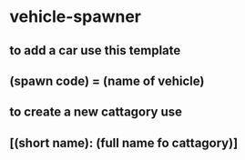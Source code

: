 # vehicle-spawner
to add a car use this template 
------------------------------
(spawn code) = (name of vehicle)
------------------------------
to create a new cattagory use
------------------------------
[(short name): (full name fo cattagory)]
------------------------------
